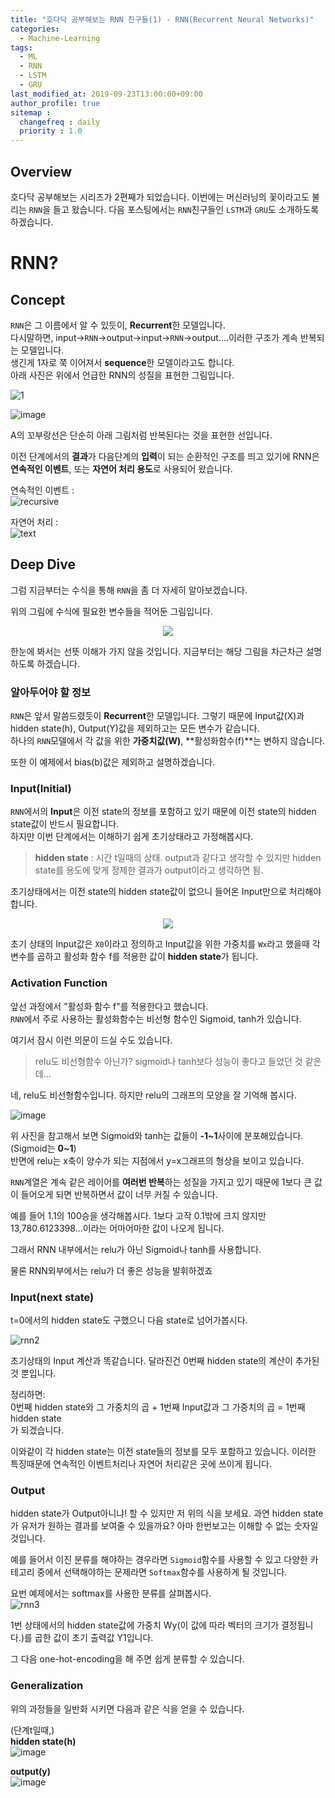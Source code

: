 ```yaml
---
title: "호다닥 공부해보는 RNN 친구들(1) - RNN(Recurrent Neural Networks)"
categories: 
  - Machine-Learning
tags:
  - ML
  - RNN
  - LSTM
  - GRU
last_modified_at: 2019-09-23T13:00:00+09:00
author_profile: true
sitemap :
  changefreq : daily
  priority : 1.0
---
```


## Overview
호다닥 공부해보는 시리즈가 2편째가 되었습니다. 이번에는 머신러닝의 꽃이라고도 불리는 `RNN`을 들고 왔습니다. 다음 포스팅에서는 `RNN`친구들인 `LSTM`과 `GRU`도 소개하도록 하겠습니다.  

# RNN?
## Concept
`RNN`은 그 이름에서 알 수 있듯이, **Recurrent**한 모델입니다.   
다시말하면, input->`RNN`->output->input->`RNN`->output....이러한 구조가 계속 반복되는 모델입니다.  
생긴게 1자로 쭉 이어져서 **sequence**한 모델이라고도 합니다.  
아래 사진은 위에서 언급한 RNN의 성질을 표현한 그림입니다.  

![1](https://user-images.githubusercontent.com/15958325/65409665-3f602d00-de23-11e9-8185-01c7082ec6de.png)  

![image](https://user-images.githubusercontent.com/15958325/65409847-c1505600-de23-11e9-9389-60843b383748.png)  

A의 꼬부랑선은 단순히 아래 그림처럼 반복된다는 것을 표현한 선입니다.  

이전 단계에서의 **결과**가 다음단계의 **입력**이 되는 순환적인 구조를 띄고 있기에 RNN은 **연속적인 이벤트**, 또는 **자연어 처리 용도**로 사용되어 왔습니다.    

연속적인 이벤트 :  
![recursive](https://user-images.githubusercontent.com/15958325/65613449-0a093a00-dff1-11e9-9916-7354c15e3ca0.png)   

자연어 처리 :  
![text](https://user-images.githubusercontent.com/15958325/65613448-0a093a00-dff1-11e9-842d-1a921bf07caf.png)   

## Deep Dive
그럼 지금부터는 수식을 통해 `RNN`을 좀 더 자세히 알아보겠습니다.  

위의 그림에 수식에 필요한 변수들을 적어둔 그림입니다.  

<center><img src="https://user-images.githubusercontent.com/15958325/65486512-9a575a00-dedf-11e9-8a6f-17bb29672ec5.png"></center>  

한눈에 봐서는 선뜻 이해가 가지 않을 것입니다. 지금부터는 해당 그림을 차근차근 설명하도록 하겠습니다.  

### 알아두어야 할 정보
`RNN`은 앞서 말씀드렸듯이 **Recurrent**한 모델입니다. 그렇기 때문에 Input값(X)과 hidden state(h), Output(Y)값을 제외하고는 모든 변수가 같습니다.  
하나의 `RNN`모델에서 각 값을 위한 **가중치값(W)**, **활성화함수(f)**는 변하지 않습니다.  

또한 이 예제에서 bias(b)값은 제외하고 설명하겠습니다.  

### Input(Initial)
`RNN`에서의 **Input**은 이전 state의 정보를 포함하고 있기 때문에 이전 state의 hidden state값이 반드시 필요합니다.  
하지만 이번 단계에서는 이해하기 쉽게 초기상태라고 가정해봅시다.  

> **hidden state** : 시간 t일때의 상태. output과 같다고 생각할 수 있지만 hidden state를 용도에 맞게 정제한 결과가 output이라고 생각하면 됨.

초기상태에서는 이전 state의 hidden state값이 없으니 들어온 Input만으로 처리해야 합니다.  

<center><img src="https://user-images.githubusercontent.com/15958325/65488778-ca552c00-dee4-11e9-933b-80b63b305e3b.png"></center>  

초기 상태의 Input값은 `X0`이라고 정의하고 Input값을 위한 가중치를 `Wx`라고 했을때 각 변수를 곱하고 활성화 함수 f를 적용한 값이 **hidden state**가 됩니다.  


### Activation Function

앞선 과정에서 "활성화 함수 f"를 적용한다고 했습니다.  
`RNN`에서 주로 사용하는 활성화함수는 비선형 함수인 Sigmoid, tanh가 있습니다.  

여기서 잠시 이런 의문이 드실 수도 있습니다. 
> relu도 비선형함수 아닌가? sigmoid나 tanh보다 성능이 좋다고 들었던 것 같은데...  

네, relu도 비선형함수입니다. 하지만 relu의 그래프의 모양을 잘 기억해 봅시다.  

![image](https://user-images.githubusercontent.com/15958325/65489394-0046e000-dee6-11e9-9284-39c2ead442b9.png)   

위 사진을 참고해서 보면 Sigmoid와 tanh는 값들이 **-1~1**사이에 분포해있습니다. (Sigmoid는 **0~1**)  
반면에 relu는 x축이 양수가 되는 지점에서 y=x그래프의 형상을 보이고 있습니다.  

`RNN`계열은 계속 같은 레이어를 **여러번 반복**하는 성질을 가지고 있기 때문에 1보다 큰 값이 들어오게 되면 반복하면서 값이 너무 커질 수 있습니다.  

예를 들어 1.1의 100승을 생각해봅시다. 1보다 고작 0.1밖에 크지 않지만 13,780.6123398...이라는 어마어마한 값이 나오게 됩니다.  

그래서 RNN 내부에서는 relu가 아닌 Sigmoid나 tanh를 사용합니다.  

물론 RNN외부에서는 relu가 더 좋은 성능을 발휘하겠죠  

### Input(next state)
t=0에서의 hidden state도 구했으니 다음 state로 넘어가봅시다.   

![rnn2](https://user-images.githubusercontent.com/15958325/65490994-24f08700-dee9-11e9-9829-beb92912cdc7.png)

초기상태의 Input 계산과 똑같습니다. 달라진건 0번째 hidden state의 계산이 추가된 것 뿐입니다.  

정리하면:  
0번째 hidden state와 그 가중치의 곱 + 1번째 Input값과 그 가중치의 곱 = 1번째 hidden state  
가 되겠습니다.  

이와같이 각 hidden state는 이전 state들의 정보를 모두 포함하고 있습니다. 이러한 특징때문에 연속적인 이벤트처리나 자연어 처리같은 곳에 쓰이게 됩니다.  

### Output
hidden state가 Output아니냐! 할 수 있지만 저 위의 식을 보세요. 과연 hidden state가 유저가 원하는 결과를 보여줄 수 있을까요? 아마 한번보고는 이해할 수 없는 숫자일 것입니다.  

예를 들어서 이진 분류를 해야하는 경우라면 `Sigmoid`함수를 사용할 수 있고 다양한 카테고리 중에서 선택해야하는 문제라면 `Softmax`함수를 사용하게 될 것입니다.  

요번 예제에서는 softmax를 사용한 분류를 살펴봅시다.  
![rnn3](https://user-images.githubusercontent.com/15958325/65494655-2e312200-def0-11e9-8b9a-fb7b2b9f9ca2.png)  

1번 상태에서의 hidden state값에 가중치 Wy(이 값에 따라 벡터의 크기가 결정됩니다.)를 곱한 값이 초기 출력값 Y1입니다.  

그 다음 one-hot-encoding을 해 주면 쉽게 분류할 수 있습니다.  


### Generalization

위의 과정들을 일반화 시키면 다음과 같은 식을 얻을 수 있습니다.  

(단계t일때,)  
**hidden state(h)**  
![image](https://user-images.githubusercontent.com/15958325/65610817-d5937f00-dfec-11e9-8d89-be41e35127c1.png)  

**output(y)**  
![image](https://user-images.githubusercontent.com/15958325/65610944-1095b280-dfed-11e9-9b7c-675e63f6a202.png)  



